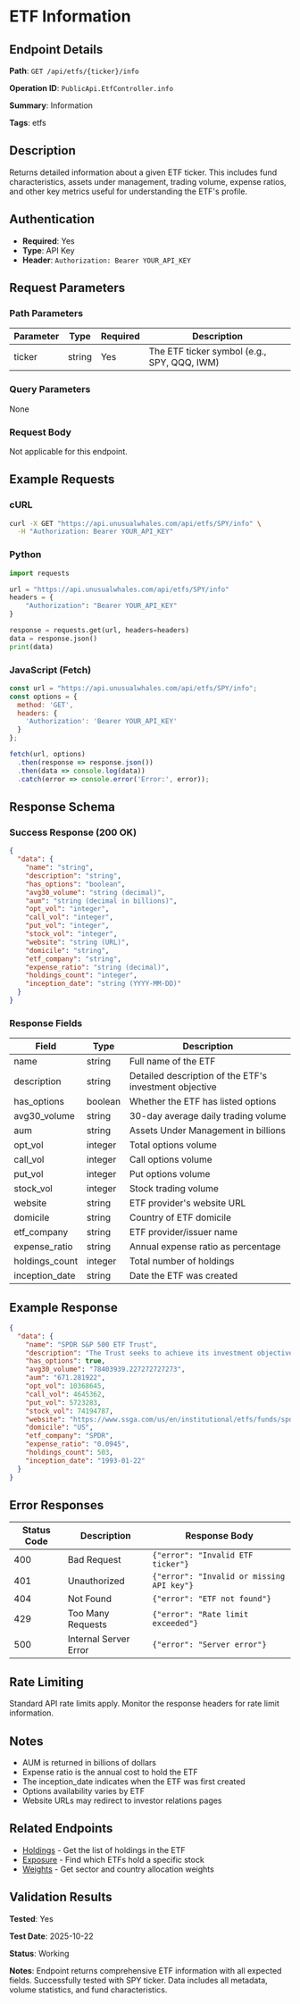 # ETF Information

## Endpoint Details

**Path**: `GET /api/etfs/{ticker}/info`

**Operation ID**: `PublicApi.EtfController.info`

**Summary**: Information

**Tags**: etfs

## Description

Returns detailed information about a given ETF ticker. This includes fund characteristics, assets under management, trading volume, expense ratios, and other key metrics useful for understanding the ETF's profile.

## Authentication

- **Required**: Yes
- **Type**: API Key
- **Header**: `Authorization: Bearer YOUR_API_KEY`

## Request Parameters

### Path Parameters

| Parameter | Type | Required | Description |
|-----------|------|----------|-------------|
| ticker | string | Yes | The ETF ticker symbol (e.g., SPY, QQQ, IWM) |

### Query Parameters

None

### Request Body

Not applicable for this endpoint.

## Example Requests

### cURL

```bash
curl -X GET "https://api.unusualwhales.com/api/etfs/SPY/info" \
  -H "Authorization: Bearer YOUR_API_KEY"
```

### Python

```python
import requests

url = "https://api.unusualwhales.com/api/etfs/SPY/info"
headers = {
    "Authorization": "Bearer YOUR_API_KEY"
}

response = requests.get(url, headers=headers)
data = response.json()
print(data)
```

### JavaScript (Fetch)

```javascript
const url = "https://api.unusualwhales.com/api/etfs/SPY/info";
const options = {
  method: 'GET',
  headers: {
    'Authorization': 'Bearer YOUR_API_KEY'
  }
};

fetch(url, options)
  .then(response => response.json())
  .then(data => console.log(data))
  .catch(error => console.error('Error:', error));
```

## Response Schema

### Success Response (200 OK)

```json
{
  "data": {
    "name": "string",
    "description": "string",
    "has_options": "boolean",
    "avg30_volume": "string (decimal)",
    "aum": "string (decimal in billions)",
    "opt_vol": "integer",
    "call_vol": "integer",
    "put_vol": "integer",
    "stock_vol": "integer",
    "website": "string (URL)",
    "domicile": "string",
    "etf_company": "string",
    "expense_ratio": "string (decimal)",
    "holdings_count": "integer",
    "inception_date": "string (YYYY-MM-DD)"
  }
}
```

### Response Fields

| Field | Type | Description |
|-------|------|-------------|
| name | string | Full name of the ETF |
| description | string | Detailed description of the ETF's investment objective |
| has_options | boolean | Whether the ETF has listed options |
| avg30_volume | string | 30-day average daily trading volume |
| aum | string | Assets Under Management in billions |
| opt_vol | integer | Total options volume |
| call_vol | integer | Call options volume |
| put_vol | integer | Put options volume |
| stock_vol | integer | Stock trading volume |
| website | string | ETF provider's website URL |
| domicile | string | Country of ETF domicile |
| etf_company | string | ETF provider/issuer name |
| expense_ratio | string | Annual expense ratio as percentage |
| holdings_count | integer | Total number of holdings |
| inception_date | string | Date the ETF was created |

## Example Response

```json
{
  "data": {
    "name": "SPDR S&P 500 ETF Trust",
    "description": "The Trust seeks to achieve its investment objective by holding a portfolio of the common stocks that are included in the index (the \"Portfolio\"), with the weight of each stock in the Portfolio substantially corresponding to the weight of such stock in the index.",
    "has_options": true,
    "avg30_volume": "78403939.227272727273",
    "aum": "671.281922",
    "opt_vol": 10368645,
    "call_vol": 4645362,
    "put_vol": 5723283,
    "stock_vol": 74194787,
    "website": "https://www.ssga.com/us/en/institutional/etfs/funds/spdr-sp-500-etf-trust-spy",
    "domicile": "US",
    "etf_company": "SPDR",
    "expense_ratio": "0.0945",
    "holdings_count": 503,
    "inception_date": "1993-01-22"
  }
}
```

## Error Responses

| Status Code | Description | Response Body |
|-------------|-------------|---------------|
| 400 | Bad Request | `{"error": "Invalid ETF ticker"}` |
| 401 | Unauthorized | `{"error": "Invalid or missing API key"}` |
| 404 | Not Found | `{"error": "ETF not found"}` |
| 429 | Too Many Requests | `{"error": "Rate limit exceeded"}` |
| 500 | Internal Server Error | `{"error": "Server error"}` |

## Rate Limiting

Standard API rate limits apply. Monitor the response headers for rate limit information.

## Notes

- AUM is returned in billions of dollars
- Expense ratio is the annual cost to hold the ETF
- The inception_date indicates when the ETF was first created
- Options availability varies by ETF
- Website URLs may redirect to investor relations pages

## Related Endpoints

- [Holdings](/docs/etfs/holdings.md) - Get the list of holdings in the ETF
- [Exposure](/docs/etfs/exposure.md) - Find which ETFs hold a specific stock
- [Weights](/docs/etfs/weights.md) - Get sector and country allocation weights

## Validation Results

**Tested**: Yes

**Test Date**: 2025-10-22

**Status**: Working

**Notes**: Endpoint returns comprehensive ETF information with all expected fields. Successfully tested with SPY ticker. Data includes all metadata, volume statistics, and fund characteristics.

